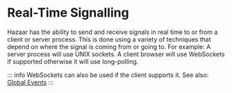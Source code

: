 # Real-Time Signalling

Hazaar has the ability to send and receive signals in real time to or from a client or server process.  This is done using a variety of techniques that depend on where the signal is coming from or going to.  For example: A server process will use UNIX sockets. A client browser will use WebSockets if supported otherwise it will use long-polling.

::: info
WebSockets can also be used if the client supports it.
See also: [Global Events](global-events.md)
:::